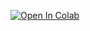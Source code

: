 [![Open In Colab](https://colab.research.google.com/assets/colab-badge.svg)](https://colab.research.google.com/github/fady17/task-2/blob/main/chain.ipynb)